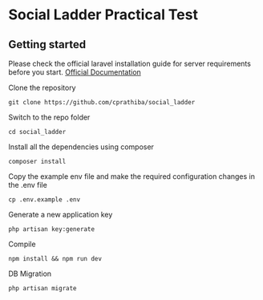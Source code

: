 # Social Ladder Practical Test

## Getting started

Please check the official laravel installation guide for server requirements before you start. [Official Documentation](https://laravel.com/docs/5.4/installation#installation)

Clone the repository

	git clone https://github.com/cprathiba/social_ladder

Switch to the repo folder

	cd social_ladder

Install all the dependencies using composer

	composer install

Copy the example env file and make the required configuration changes in the .env file

    cp .env.example .env

Generate a new application key

    php artisan key:generate
    
Compile

    npm install && npm run dev
    
DB Migration

    php artisan migrate    